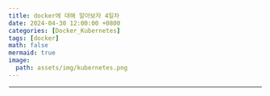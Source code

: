 ```yaml
---
title: docker에 대해 알아보자 4일차
date: 2024-04-30 12:00:00 +0800
categories: [Docker_Kubernetes]
tags: [docker]
math: false
mermaid: true
image:
  path: assets/img/kubernetes.png
---
```


<hr style="border:1px solid white">
